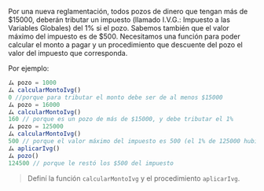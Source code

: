 Por una nueva reglamentación, todos pozos de dinero que tengan más de $15000, deberán tributar un impuesto (llamado I.V.G.: Impuesto a las Variables Globales) del 1% si el pozo. Sabemos también que el valor máximo del impuesto es de $500.
Necesitamos una función para poder calcular el monto a pagar y un procedimiento que descuente del pozo el valor del impuesto que corresponda.

Por ejemplo:

```javascript
ム pozo = 1000
ム calcularMontoIvg()
0 //porque para tributar el monto debe ser de al menos $15000
ム pozo = 16000
ム calcularMontoIvg()
160 // porque es un pozo de más de $15000, y debe tributar el 1%
ム pozo = 125000
ム calcularMontoIvg()
500 // porque el valor máximo del impuesto es 500 (el 1% de 125000 hubiera sido $1250)
ム aplicarIvg()
ム pozo()
124500 // porque le restó los $500 del impuesto
```

> Definí la función `calcularMontoIvg` y el procedimiento `aplicarIvg`.

